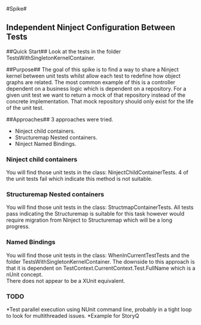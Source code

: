 #Spike#
## Independent Ninject Configuration Between Tests ##

##Quick Start##
Look at the tests in the folder TestsWithSingletonKernelContainer.


##Purpose##
The goal of this spike is to find a way to share a Ninject kernel between unit tests whilst allow each test to redefine how object graphs are related.
The most common example of this is a controller dependent on a business logic which is dependent on a repository.
For a given unit test we want to return a mock of that repository instead of the concrete implementation.
That mock repository should only exist for the life of the unit test.

##Approaches##
3 approaches were tried.
* Ninject child containers.
* Structuremap Nested containers.
* Ninject Named Bindings.


### Ninject child containers ###
You will find those unit tests in the class: NinjectChildContainerTests.
4 of the unit tests fail which indicate this method is not suitable.

### Structuremap Nested containers ###
You will find those unit tests in the class: StructmapContainerTests.
All tests pass indicating the Structuremap is suitable for this task however would require migration from Ninject to Structuremap which will be a long progress.

### Named Bindings  ###
You will find those unit tests in the class: WhenInCurrentTestTests and the folder TestsWithSingletonKernelContainer.
The downside to this approach is that it is dependent on TestContext.CurrentContext.Test.FullName which is a nUnit concept.  
There does not appear to be a XUnit equivalent.

### TODO ###
*Test parallel execution using NUnit command line, probably in a tight loop to look for multithreaded issues.
*Example for StoryQ



